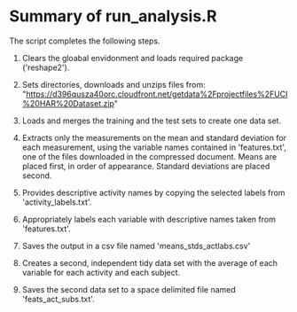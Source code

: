 # Summary of run_analysis.R

The script completes the following steps.


1) Clears the gloabal envidonment and loads required package ('reshape2').

2) Sets directories, downloads and unzips files from:
"https://d396qusza40orc.cloudfront.net/getdata%2Fprojectfiles%2FUCI%20HAR%20Dataset.zip"

3) Loads and merges the training and the test sets to create one data set.

4) Extracts only the measurements on the mean and standard deviation for each measurement, using the variable names contained in 'features.txt', one of the files downloaded in the compressed document. Means are placed first, in order of appearance. Standard deviations are placed second.

5) Provides descriptive activity names by copying the selected labels from 'activity_labels.txt'.

6) Appropriately labels each variable with descriptive names taken from 'features.txt'.

7) Saves the output in a csv file named 'means_stds_actlabs.csv'

8) Creates a second, independent tidy data set with the average of each variable for each activity and each subject.

9) Saves the second data set to a space delimited file named 'feats_act_subs.txt'.
